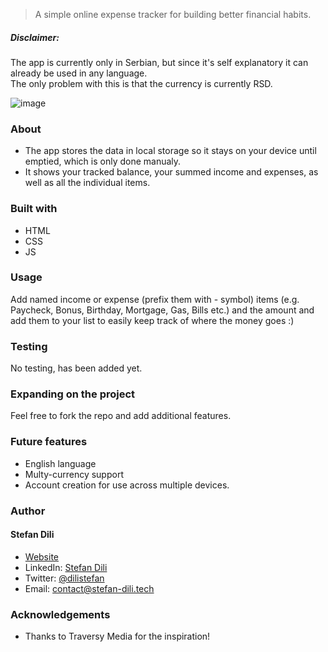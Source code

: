> A simple online expense tracker for building better financial habits.

##### Disclaimer:
The app is currently only in Serbian, but since it's self explanatory it can already be used in any language. <br> The only problem with this is that the currency is currently RSD.

![image](https://user-images.githubusercontent.com/55356496/89523812-cd4ac980-d7e3-11ea-989e-f658ad15f43d.png)


### About
- The app stores the data in local storage so it stays on your device until emptied, which is only done manualy. 
- It shows your tracked balance, your summed income and expenses, as well as all the individual items.

### Built with
- HTML
- CSS
- JS

### Usage
Add named income or expense (prefix them with - symbol) items (e.g. Paycheck, Bonus, Birthday, Mortgage, Gas, Bills etc.) and the amount and add them to your list to easily keep track of where the money goes :)

### Testing
No testing, has been added yet.

### Expanding on the project
Feel free to fork the repo and add additional features.

### Future features
- English language
- Multy-currency support
- Account creation for use across multiple devices.

### Author

#### Stefan Dili
- [Website](https://stefan-dili.tech)
- LinkedIn: [Stefan Dili](https://www.linkedin.com/in/stefan-dili/)
- Twitter: [@dilistefan](https://twitter.com/dilistefan)
- Email: contact@stefan-dili.tech

### Acknowledgements
- Thanks to Traversy Media for the inspiration!


